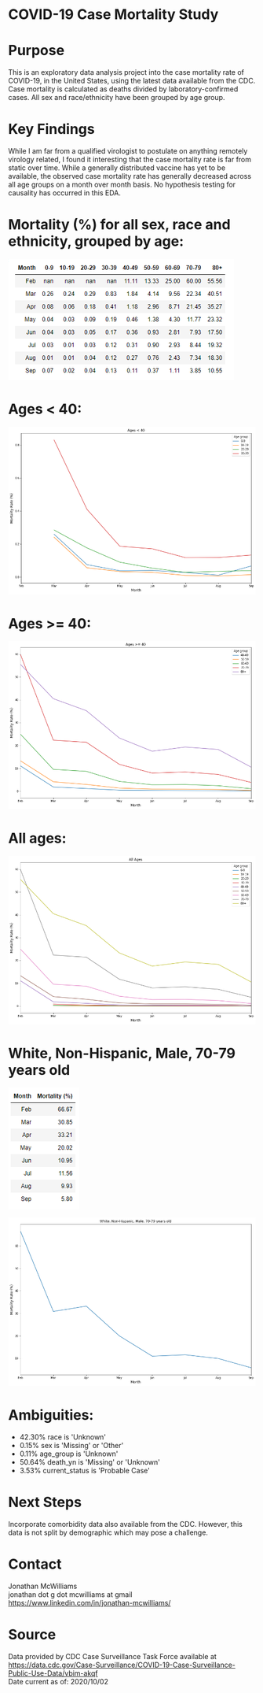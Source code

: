 # COVID-19 Case Mortality Study

# Purpose
This is an exploratory data analysis project into the case mortality rate of COVID-19, in the United States, using the latest data available from the CDC. Case mortality is calculated as deaths divided by laboratory-confirmed cases. All sex and race/ethnicity have been grouped by age group.

# Key Findings
While I am far from a qualified virologist to postulate on anything remotely virology related, I found it interesting that the case mortality rate is far from static over time. While a generally distributed vaccine has yet to be available, the observed case mortality rate has generally decreased across all age groups on a month over month basis. No hypothesis testing for causality has occurred in this EDA.

# Mortality (%) for all sex, race and ethnicity, grouped by age:
![alt text](https://github.com/homesmac/COVID_19_Mortality_Study/blob/main/mortality_study_images/06_all_ages_df.png)

# Ages < 40:
![alt text](https://github.com/homesmac/COVID_19_Mortality_Study/blob/main/mortality_study_images/01_under_40.png)

# Ages >= 40:
![alt text](https://github.com/homesmac/COVID_19_Mortality_Study/blob/main/mortality_study_images/02_40_plus.png)

# All ages:
![alt text](https://github.com/homesmac/COVID_19_Mortality_Study/blob/main/mortality_study_images/05_all_ages.png)

# White, Non-Hispanic, Male, 70-79 years old
![alt text](https://github.com/homesmac/COVID_19_Mortality_Study/blob/main/mortality_study_images/04_white_male_70s.PNG)

![alt text](https://github.com/homesmac/COVID_19_Mortality_Study/blob/main/mortality_study_images/03_white_male_70s_plot.PNG)

# Ambiguities:
* 42.30% race is 'Unknown'
* 0.15% sex is 'Missing' or 'Other'
* 0.11% age_group is 'Unknown'
* 50.64% death_yn is 'Missing' or 'Unknown'
* 3.53% current_status is 'Probable Case'

# Next Steps
Incorporate comorbidity data also available from the CDC. However, this data is not split by demographic which may pose a challenge.

# Contact
Jonathan McWilliams\
jonathan dot g dot mcwilliams at gmail\
https://www.linkedin.com/in/jonathan-mcwilliams/

# Source 
Data provided by CDC Case Surveillance Task Force available at https://data.cdc.gov/Case-Surveillance/COVID-19-Case-Surveillance-Public-Use-Data/vbim-akqf \
Date current as of: 2020/10/02


